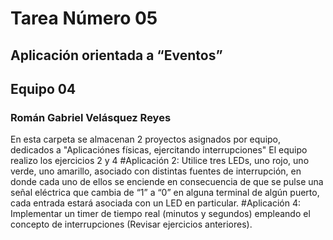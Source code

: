 # Tarea Número 05
## Aplicación orientada a “Eventos” 
## Equipo 04
### Román Gabriel Velásquez Reyes

En esta carpeta se almacenan 2 proyectos asignados por equipo, 
dedicados a "Aplicaciónes físicas, ejercitando interrupciones"
El equipo realizo los ejercicios 2 y 4
#Aplicación 2: Utilice tres LEDs, uno rojo, uno verde, uno amarillo, asociado con distintas fuentes de interrupción, en donde cada uno de ellos se enciende en consecuencia de que se pulse una señal eléctrica que cambia de “1” a “0” en alguna terminal de algún puerto, cada entrada estará asociada con un LED en particular.
#Aplicación 4: Implementar un timer de tiempo real (minutos y segundos) empleando el concepto de interrupciones (Revisar ejercicios anteriores). 
